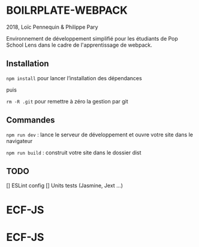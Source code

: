 # BOILRPLATE-WEBPACK

2018, Loïc Pennequin & Philippe Pary

Environnement de développement simplifié pour les étudiants de Pop School Lens dans le cadre de l'apprentissage de webpack.

## Installation

`npm install` pour lancer l’installation des dépendances

puis

`rm -R .git` pour remettre à zéro la gestion par git

## Commandes

`npm run dev` : lance le serveur de développement et ouvre votre site dans le navigateur

`npm run build` : construit votre site dans le dossier dist

## TODO

[] ESLint config
[] Units tests (Jasmine, Jext …)
# ECF-JS
# ECF-JS
